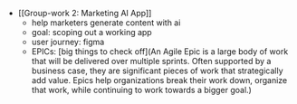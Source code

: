 - [[Group-work 2: Marketing AI App]]
	- help marketers generate content with ai
	- goal: scoping out a working app
	- user journey: figma
	- EPICs: [big things to check off](An Agile Epic is a large body of work that will be delivered over multiple sprints. Often supported by a business case, they are significant pieces of work that strategically add value. Epics help organizations break their work down, organize that work, while continuing to work towards a bigger goal.)